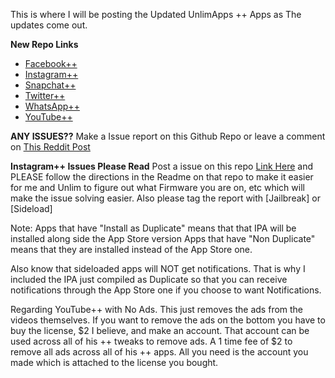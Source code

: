 This is where I will be posting the Updated UnlimApps ++ Apps as The updates come out.

**New Repo Links**

 - [Facebook++](https://github.com/JMccormick264/FacebookPP)
 - [Instagram++](https://github.com/JMccormick264/InstagramPP)
 - [Snapchat++](https://github.com/JMccormick264/SnapPP)
 - [Twitter++](https://github.com/JMccormick264/TwitterPP)
 - [WhatsApp++](https://github.com/JMccormick264/WhatsAppPP)
 - [YouTube++](https://github.com/JMccormick264/YouTubePP)



**ANY ISSUES??**
       Make a Issue report on this Github Repo or leave a comment on [This Reddit Post](https://goo.gl/GdFV7Q)

**Instagram++ Issues Please Read**
  Post a issue on this repo [Link Here](https://github.com/eni9889/IG-PP-Issues) and PLEASE follow the directions in the Readme on that repo to make it easier for me and Unlim to figure out what Firmware you are on, etc which will make the issue solving easier. Also please tag the report with [Jailbreak] or [Sideload]


Note:
Apps that have "Install as Duplicate" means that that IPA will be installed along side the App Store version
Apps that have "Non Duplicate" means that they are installed instead of the App Store one.

Also know that sideloaded apps will NOT get notifications. That is why I included the IPA just compiled as Duplicate so that you can receive notifications through the App Store one if you choose to want Notifications.



Regarding YouTube++ with No Ads. This just removes the ads from the videos themselves. If you want to remove the ads on the bottom you have to buy the license, $2 I believe, and make an account. That account can be used across all of his ++ tweaks to remove ads. A 1 time fee of $2 to remove all ads across all of his ++ apps. All you need is the account you made which is attached to the license you bought.




